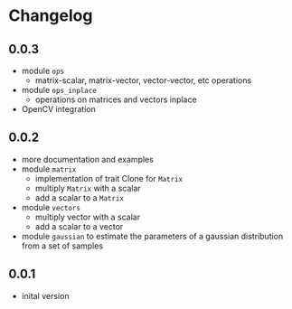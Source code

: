 # Changelog

## 0.0.3

 * module `ops`
   * matrix-scalar, matrix-vector, vector-vector, etc operations
 * module `ops_inplace`
   * operations on matrices and vectors inplace
 * OpenCV integration

## 0.0.2

 * more documentation and examples
 * module `matrix`
   * implementation of trait Clone for `Matrix`
   * multiply `Matrix` with a scalar
   * add a scalar to a `Matrix`
 * module `vectors`
   * multiply vector with a scalar
   * add a scalar to a vector
 * module `gaussian` to estimate the parameters of a gaussian distribution from a set of samples

## 0.0.1

 * inital version
